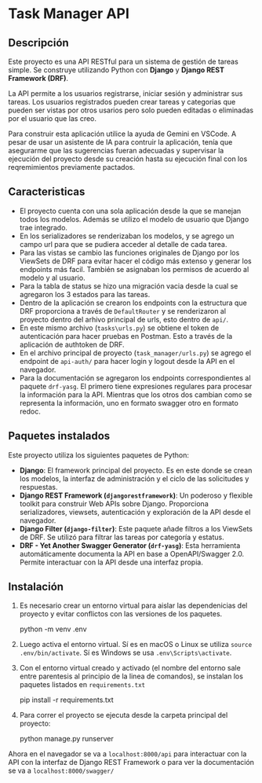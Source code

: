 # Task Manager API

## Descripción

Este proyecto es una API RESTful para un sistema de gestión de tareas simple. Se construye utilizando Python con **Django** y **Django REST Framework (DRF)**.

La API permite a los usuarios registrarse, iniciar sesión y administrar sus tareas. Los usuarios registrados pueden crear tareas y categorias que pueden ser vistas por otros usarios pero solo pueden editadas o eliminadas por el usuario que las creo.

Para construir esta aplicación utilice la ayuda de Gemini en VSCode. A pesar de usar un asistente de IA para contruir la aplicación, tenía que asegurarme que las sugerencias fueran adecuadas y supervisar la ejecución del proyecto desde su creación hasta su ejecución final con los reqremimientos previamente pactados.

## Caracteristicas

- El proyecto cuenta con una sola aplicación desde la que se manejan todos los modelos. Además se utilizo el modelo de usuario que Django trae integrado.
- En los serializadores se renderizaban los modelos, y se agrego un campo url para que se pudiera acceder al detalle de cada tarea.
- Para las vistas se cambio las funciones originales de Django por los ViewSets de DRF para evitar hacer el código más extenso y generar los endpoints más facil. También se asignaban los permisos de acuerdo al modelo y al usuario.
- Para la tabla de status se hizo una migración vacia desde la cual se agregaron los 3 estados para las tareas.
- Dentro de la aplicación se crearon los endpoints con la estructura que DRF proporciona a través de `DefaultRouter` y se renderizaron al proyecto dentro del arhivo principal de urls, esto dentro de `api/`.
- En este mismo archivo (`tasks\urls.py`) se obtiene el token de autenticación para hacer pruebas en Postman. Esto a través de la aplicación de authtoken de DRF.
- En el archivo principal de proyecto (`task_manager/urls.py`) se agrego el endpoint de `api-auth/` para hacer login y logout desde la API en el navegador.
- Para la documentación se agregaron los endpoints correspondientes al paquete `drf-yasg`. El primero tiene expresiones regulares para procesar la información para la API. Mientras que los otros dos cambian como se representa la información, uno en formato swagger otro en formato redoc.

## Paquetes instalados

Este proyecto utiliza los siguientes paquetes de Python:

- **Django**: El framework principal del proyecto. Es en este donde se crean los modelos, la interfaz de administración y el ciclo de las solicitudes y respuestas.
- **Django REST Framework (`djangorestframework`)**: Un poderoso y flexible toolkit para construir Web APIs sobre Django. Proporciona serializadores, viewsets, autenticación y exploración de la API desde el navegador.
- **Django Filter (`django-filter`)**: Este paquete añade filtros a los ViewSets de DRF. Se utilizó para filtrar las tareas por categoría y estatus.
- **DRF - Yet Another Swagger Generator (`drf-yasg`)**: Esta herramienta automáticamente documenta la API en base a OpenAPI/Swagger 2.0. Permite interactuar con la API desde una interfaz propia.

## Instalación

1. Es necesario crear un entorno virtual para aislar las dependenicias del proyecto y evitar conflictos con las versiones de los paquetes.

    python -m venv .env

2. Luego activa el entorno virtual. Sí es en macOS o Linux se utiliza `source .env/bin/activate`. Sí es Windows se usa `.env\Scripts\activate`.

3. Con el entorno virtual creado y activado (el nombre del entorno sale entre parentesis al principio de la linea de comandos), se instalan los paquetes listados en `requirements.txt`

    pip install -r requirements.txt

4. Para correr el proyecto se ejecuta desde la carpeta principal del proyecto:

    python manage.py runserver

Ahora en el navegador se va a `localhost:8000/api` para interactuar con la API con la interfaz de Django REST Framework o para ver la documentación se va a `localhost:8000/swagger/`
